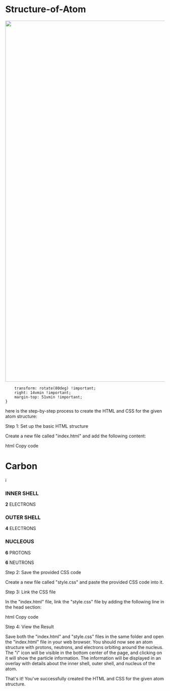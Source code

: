 # Structure-of-Atom

<img width="1141" src="https://media.discordapp.net/attachments/1133396899177709700/1179780249425281065/257155476-b5026aab-6bcc-4ac4-bcb1-450f384609e1.png?ex=657b06fa&is=656891fa&hm=2844c8dc16f8dbb43c618d14ed39a138d34fc66343cf57854e750d36fed598ad&">

		transform: rotate(80deg) !important;
		right: 14vmin !important;
		margin-top: 51vmin !important;
	}

 here is the step-by-step process to create the HTML and CSS for the given atom structure:

Step 1: Set up the basic HTML structure

Create a new file called "index.html" and add the following content:

html
Copy code
<!DOCTYPE html>
<html lang="en">
<head>
  <meta charset="UTF-8">
  <title>Structure of Atom</title>
  <link rel="stylesheet" href="./style.css">
</head>
<body>
  <h1>Carbon</h1>
  <div class="atom">
    <!-- Atom structure will be added here -->
  </div>
  <div class="show-info">i</div>
  <div class="info">
    <div class="inner-shell">     
      <div class="info-particle">
        <h3>INNER SHELL</h3>
        <p><strong>2</strong> ELECTRONS</p>
      </div>
    </div>
    <div class="outer-shell">
      <div class="info-particle">
        <h3>OUTER SHELL</h3>
        <p><strong>4</strong> ELECTRONS</p>
      </div>
    </div>
    <div class="inner-nucleous">
      <div class="info-particle">
        <h3>NUCLEOUS</h3>
        <p><strong>6</strong> PROTONS</p>
        <p><strong>6</strong> NEUTRONS</p>
      </div>
    </div>
  </div>
  <script src='https://cdnjs.cloudflare.com/ajax/libs/matter-js/0.19.0/matter.min.js'></script>
</body>
</html>
Step 2: Save the provided CSS code

Create a new file called "style.css" and paste the provided CSS code into it.

Step 3: Link the CSS file

In the "index.html" file, link the "style.css" file by adding the following line in the head section:

html
Copy code
<link rel="stylesheet" href="./style.css">
Step 4: View the Result

Save both the "index.html" and "style.css" files in the same folder and open the "index.html" file in your web browser. You should now see an atom structure with protons, neutrons, and electrons orbiting around the nucleus. The "i" icon will be visible in the bottom center of the page, and clicking on it will show the particle information. The information will be displayed in an overlay with details about the inner shell, outer shell, and nucleus of the atom.

That's it! You've successfully created the HTML and CSS for the given atom structure.
